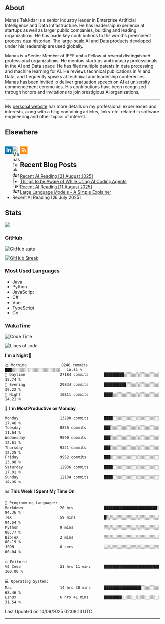 ## About

Manas Talukdar is a senior industry leader in Enterprise Artificial Intelligence and Data Infrastructure. He has leadership experience at startups as well as larger public companies, building and leading organizations. He has made key contributions to the world's preeminent process data historian. The large-scale AI and Data products developed under his leadership are used globally.

Manas is a Senior Member of IEEE and a Fellow at several distinguished professional organizations. He mentors startups and industry professionals in the AI and Data space. He has filed multiple patents in data processing and machine learning for AI. He reviews technical publications in AI and Data, and frequently speaks at technical and leadership conferences. Manas has been invited to deliver graduation speech on AI at university commencement ceremonies. His contributions have been recognized through honors and invitations to join prestigious AI organizations.

---

My [personal website](https://manastalukdar.github.io/) has more details on my professional experiences and interests, along with a blog containing articles, links, etc. related to software engineering and other topics of interest.

## Elsewhere

</br>

<a href="https://www.linkedin.com/in/manastalukdar" target="_blank">
  <img align="left" alt="Manas Talukdar | Linkedin" width="24px" src="https://raw.githubusercontent.com/edent/SuperTinyIcons/master/images/svg/linkedin.svg" />
</a>
<a href="https://www.twitter.com/manastalukdar" target="_blank">
  <img align="left" alt="Manas Talukdar | Twitter" width="24px" src="https://github.com/TheDudeThatCode/TheDudeThatCode/blob/master/Assets/Twitter.svg" />
</a>
<a href="https://manastalukdar.github.io/" target="_blank">
  <img align="left" alt="Manas Talukdar | Website" width="24px" src="https://github.com/edent/SuperTinyIcons/blob/master/images/svg/rss.svg" />
</a>

</br>

## Recent Blog Posts

<!-- BLOG:START -->
- [Recent AI Reading [31 August 2025]](https://manastalukdar.github.io/blog/2025/08/31/recent-ai-reading-31-august-2025/)
- [Things to be Aware of While Using AI Coding Agents](https://manastalukdar.github.io/blog/2025/08/27/things-to-be-aware-of-ai-coding-agents/)
- [Recent AI Reading [11 August 2025]](https://manastalukdar.github.io/blog/2025/08/11/recent-ai-reading-11-august-2025/)
- [Large Language Models - A Simple Explainer](https://manastalukdar.github.io/blog/2025/08/08/large-language-models-simple-explainer/)
- [Recent AI Reading [26 July 2025]](https://manastalukdar.github.io/blog/2025/07/26/recent-ai-reading-26-july-2025/)
<!-- BLOG:END -->

## Stats

![](https://komarev.com/ghpvc/?username=manastalukdar)

### GitHub

![GitHub stats](https://github-readme-stats.vercel.app/api?username=manastalukdar&show_icons=true&hide_border=true&hide_rank=true&hide_title=true&icon_color=79ff97&text_color=cecac3&bg_color=4d4b4b)

[![GitHub Streak](https://streak-stats.demolab.com?user=manastalukdar&hide_border=true&border_radius=4&date_format=M%20j%5B%2C%20Y%5D&background=4D4B4B)](https://git.io/streak-stats)

### Most Used Languages

- Java
- Python
- JavaScript
- C#
- Vue
- TypeScript
- Go

<!--
![Top Langs](https://github-readme-stats.vercel.app/api/top-langs/?username=manastalukdar&layout=compact&hide_border=true&hide_title=true&icon_color=79ff97&text_color=cecac3&bg_color=4d4b4b)
-->

### WakaTime

<!--START_SECTION:waka-->
![Code Time](http://img.shields.io/badge/Code%20Time-5%2C974%20hrs%203%20mins-blue)

![Lines of code](https://img.shields.io/badge/From%20Hello%20World%20I%27ve%20Written-28.9%20million%20lines%20of%20code-blue)

**I'm a Night 🦉** 

```text
🌞 Morning                8240 commits        ███░░░░░░░░░░░░░░░░░░░░░░   10.83 % 
🌆 Daytime                27184 commits       █████████░░░░░░░░░░░░░░░░   35.74 % 
🌃 Evening                29834 commits       ██████████░░░░░░░░░░░░░░░   39.22 % 
🌙 Night                  10811 commits       ████░░░░░░░░░░░░░░░░░░░░░   14.21 % 
```
📅 **I'm Most Productive on Monday** 

```text
Monday                   13280 commits       ████░░░░░░░░░░░░░░░░░░░░░   17.46 % 
Tuesday                  8856 commits        ███░░░░░░░░░░░░░░░░░░░░░░   11.64 % 
Wednesday                9590 commits        ███░░░░░░░░░░░░░░░░░░░░░░   12.61 % 
Thursday                 9321 commits        ███░░░░░░░░░░░░░░░░░░░░░░   12.25 % 
Friday                   9952 commits        ███░░░░░░░░░░░░░░░░░░░░░░   13.08 % 
Saturday                 12936 commits       ████░░░░░░░░░░░░░░░░░░░░░   17.01 % 
Sunday                   12134 commits       ████░░░░░░░░░░░░░░░░░░░░░   15.95 % 
```


📊 **This Week I Spent My Time On** 

```text
💬 Programming Languages: 
Markdown                 20 hrs              ████████████████████████░   94.36 % 
TeX                      59 mins             █░░░░░░░░░░░░░░░░░░░░░░░░   04.64 % 
Python                   9 mins              ░░░░░░░░░░░░░░░░░░░░░░░░░   00.77 % 
BibTeX                   2 mins              ░░░░░░░░░░░░░░░░░░░░░░░░░   00.19 % 
JSON                     0 secs              ░░░░░░░░░░░░░░░░░░░░░░░░░   00.04 % 

🔥 Editors: 
VS Code                  21 hrs 11 mins      █████████████████████████   100.00 % 

💻 Operating System: 
Mac                      14 hrs 30 mins      █████████████████░░░░░░░░   68.46 % 
Linux                    6 hrs 41 mins       ████████░░░░░░░░░░░░░░░░░   31.54 % 
```


 Last Updated on 10/09/2025 02:08:13 UTC
<!--END_SECTION:waka-->

---

<!--

**manastalukdar/manastalukdar** is a ✨ _special_ ✨ repository because its `README.md` (this file) appears on your GitHub profile.

Here are some ideas to get you started:

- 🔭 I’m currently working on ...
- 🌱 I’m currently learning ...
- 👯 I’m looking to collaborate on ...
- 🤔 I’m looking for help with ...
- 💬 Ask me about ...
- 📫 How to reach me: ...
- 😄 Pronouns: ...
- ⚡ Fun fact: ...
-->
